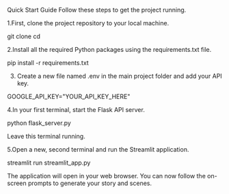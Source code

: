 Quick Start Guide
Follow these steps to get the project running.

1.First, clone the project repository to your local machine.

git clone <your-repository-url>
cd <your-project-folder>

2.Install all the required Python packages using the requirements.txt file.

pip install -r requirements.txt

3. Create a new file named .env in the main project folder and add your API key.

GOOGLE_API_KEY="YOUR_API_KEY_HERE"

4.In your first terminal, start the Flask API server.

python flask_server.py

Leave this terminal running.

5.Open a new, second terminal and run the Streamlit application.

streamlit run streamlit_app.py

The application will open in your web browser. You can now follow the on-screen prompts to generate your story and scenes.
